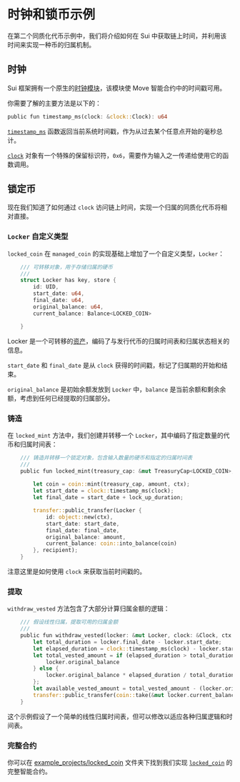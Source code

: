 # 时钟和锁币示例

在第二个同质化代币示例中，我们将介绍如何在 Sui 中获取链上时间，并利用该时间来实现一种币的归属机制。

## 时钟

Sui 框架拥有一个原生的[时钟模块](https://github.com/MystenLabs/sui/blob/main/crates/sui-framework/docs/clock.md)，该模块使 Move 智能合约中的时间戳可用。

你需要了解的主要方法是以下的：

```rust
public fun timestamp_ms(clock: &clock::Clock): u64
```

[`timestamp_ms`](https://github.com/MystenLabs/sui/blob/main/crates/sui-framework/docs/clock.md#function-timestamp_ms) 函数返回当前系统时间戳，作为从过去某个任意点开始的毫秒总计。

[`clock`](https://github.com/MystenLabs/sui/blob/main/crates/sui-framework/docs/clock.md#0x2_clock_Clock) 对象有一个特殊的保留标识符，`0x6`，需要作为输入之一传递给使用它的函数调用。

## 锁定币

现在我们知道了如何通过 `clock` 访问链上时间，实现一个归属的同质化代币将相对直接。

### `Locker` 自定义类型

`locked_coin` 在 `managed_coin` 的实现基础上增加了一个自定义类型，`Locker`：

```rust
    /// 可转移对象，用于存储归属的硬币
    ///
    struct Locker has key, store {
        id: UID,
        start_date: u64,
        final_date: u64,
        original_balance: u64,
        current_balance: Balance<LOCKED_COIN>

    }
```

Locker 是一个可转移的[资产](https://github.com/sui-foundation/sui-move-intro-course/blob/main/unit-one/lessons/3_custom_types_and_abilities.md#assets)，编码了与发行代币的归属时间表和归属状态相关的信息。

`start_date` 和 `final_date` 是从 `clock` 获得的时间戳，标记了归属期的开始和结束。

`original_balance` 是初始余额发放到 `Locker` 中，`balance` 是当前余额和剩余余额，考虑到任何已经提取的归属部分。

### 铸造

在 `locked_mint` 方法中，我们创建并转移一个 `Locker`，其中编码了指定数量的代币和归属时间表：

```rust
    /// 铸造并转移一个锁定对象，包含输入数量的硬币和指定的归属时间表
    /// 
    public fun locked_mint(treasury_cap: &mut TreasuryCap<LOCKED_COIN>, recipient: address, amount: u64, lock_up_duration: u64, clock: &Clock, ctx: &mut TxContext){
        
        let coin = coin::mint(treasury_cap, amount, ctx);
        let start_date = clock::timestamp_ms(clock);
        let final_date = start_date + lock_up_duration;

        transfer::public_transfer(Locker {
            id: object::new(ctx),
            start_date: start_date,
            final_date: final_date,
            original_balance: amount,
            current_balance: coin::into_balance(coin)
        }, recipient);
    }
```

注意这里是如何使用 `clock` 来获取当前时间戳的。

### 提取

`withdraw_vested` 方法包含了大部分计算归属金额的逻辑：

```rust
    /// 假设线性归属，提取可用的归属金额
    ///
    public fun withdraw_vested(locker: &mut Locker, clock: &Clock, ctx: &mut TxContext){
        let total_duration = locker.final_date - locker.start_date;
        let elapsed_duration = clock::timestamp_ms(clock) - locker.start_date;
        let total_vested_amount = if (elapsed_duration > total_duration) {
            locker.original_balance
        } else {
            locker.original_balance * elapsed_duration / total_duration
        };
        let available_vested_amount = total_vested_amount - (locker.original_balance-balance::value(&locker.current_balance));
        transfer::public_transfer(coin::take(&mut locker.current_balance, available_vested_amount, ctx), sender(ctx))
    }
```

这个示例假设了一个简单的线性归属时间表，但可以修改以适应各种归属逻辑和时间表。

### 完整合约

你可以在 [example_projects/locked_coin](../example_projects/locked_coin/) 文件夹下找到我们实现 [`locked_coin`](../example_projects/locked_coin/sources/locked_coin.move) 的完整智能合约。
